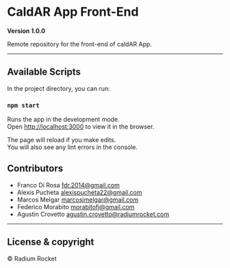 # CaldAR App Front-End

**Version 1.0.0**

Remote repository for the front-end of caldAR App.

---

## Available Scripts

In the project directory, you can run:

### `npm start`

Runs the app in the development mode.\
Open [http://localhost:3000](http://localhost:3000) to view it in the browser.

The page will reload if you make edits.\
You will also see any lint errors in the console.

## Contributors

- Franco Di Rosa <fdr.2014@gmail.com>
- Alexis Pucheta <alexispucheta22@gmail.com>
- Marcos Melgar <marcosjmelgar@gmail.com>
- Federico Morabito <morabitofj@gmail.com>
- Agustin Crovetto <agustin.crovetto@radiumrocket.com>

---

## License & copyright

© Radium Rocket
